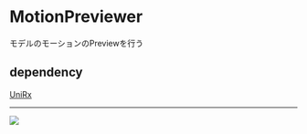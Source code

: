 # MotionPreviewer
モデルのモーションのPreviewを行う

## dependency

[UniRx](https://github.com/neuecc/UniRx)

***
![](https://raw.githubusercontent.com/cou256/MotionPreviewer/image/image.gif)

